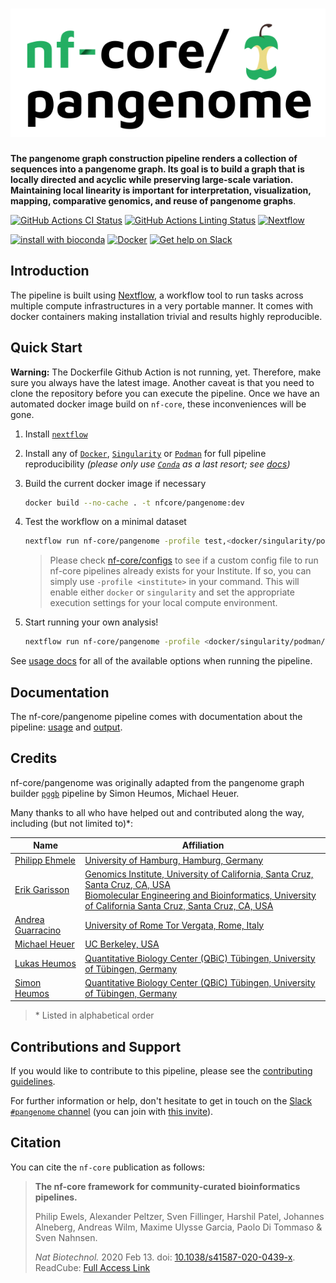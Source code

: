 # ![nf-core/pangenome](docs/images/nf-core-pangenome_logo.png)

**The pangenome graph construction pipeline renders a collection of sequences into a pangenome graph. Its goal is to build a graph that is locally directed and acyclic while preserving large-scale variation. Maintaining local linearity is important for interpretation, visualization, mapping, comparative genomics, and reuse of pangenome graphs**.

[![GitHub Actions CI Status](https://github.com/nf-core/pangenome/workflows/nf-core%20CI/badge.svg)](https://github.com/nf-core/pangenome/actions)
[![GitHub Actions Linting Status](https://github.com/nf-core/pangenome/workflows/nf-core%20linting/badge.svg)](https://github.com/nf-core/pangenome/actions)
[![Nextflow](https://img.shields.io/badge/nextflow-%E2%89%A520.04.0-brightgreen.svg)](https://www.nextflow.io/)

[![install with bioconda](https://img.shields.io/badge/install%20with-bioconda-brightgreen.svg)](https://bioconda.github.io/)
[![Docker](https://img.shields.io/docker/automated/nfcore/pangenome.svg)](https://hub.docker.com/r/nfcore/pangenome)
[![Get help on Slack](http://img.shields.io/badge/slack-nf--core%20%23pangenome-4A154B?logo=slack)](https://nfcore.slack.com/channels/pangenome)

## Introduction

The pipeline is built using [Nextflow](https://www.nextflow.io), a workflow tool to run tasks across multiple compute infrastructures in a very portable manner. It comes with docker containers making installation trivial and results highly reproducible.

## Quick Start

 **Warning:** The Dockerfile Github Action is not running, yet. Therefore, make sure you always have the latest image. Another caveat is that you need to clone the repository before you can execute the pipeline. Once we have an automated docker image build on `nf-core`, these inconveniences will be gone.

1. Install [`nextflow`](https://nf-co.re/usage/installation)

2. Install any of [`Docker`](https://docs.docker.com/engine/installation/), [`Singularity`](https://www.sylabs.io/guides/3.0/user-guide/) or [`Podman`](https://podman.io/) for full pipeline reproducibility _(please only use [`Conda`](https://conda.io/miniconda.html) as a last resort; see [docs](https://nf-co.re/usage/configuration#basic-configuration-profiles))_

3. Build the current docker image if necessary

   ```bash
   docker build --no-cache . -t nfcore/pangenome:dev
   ```

4. Test the workflow on a minimal dataset

    ```bash
    nextflow run nf-core/pangenome -profile test,<docker/singularity/podman/conda/institute>
    ```

    [//]: # (```bash nextflow run nf-core/pangenome -profile test,<docker/singularity/conda/institute>```)

    > Please check [nf-core/configs](https://github.com/nf-core/configs#documentation) to see if a custom config file to run nf-core pipelines already exists for your Institute. If so, you can simply use `-profile <institute>` in your command. This will enable either `docker` or `singularity` and set the appropriate execution settings for your local compute environment.

5. Start running your own analysis!

    ```bash
    nextflow run nf-core/pangenome -profile <docker/singularity/podman/conda/institute> --input 'data/*.fa.gz'
    ```

See [usage docs](https://nf-co.re/pangenome/usage) for all of the available options when running the pipeline.

## Documentation

The nf-core/pangenome pipeline comes with documentation about the pipeline: [usage](https://nf-co.re/pangenome/usage) and [output](https://nf-co.re/pangenome/output).

<!-- TODO nf-core: Add a brief overview of what the pipeline does and how it works -->

## Credits

nf-core/pangenome was originally adapted from the pangenome graph builder [`pggb`](https://github.com/pangenome/pggb) pipeline by Simon Heumos, Michael Heuer.

Many thanks to all who have helped out and contributed along the way, including (but not limited to)\*:

| Name                                                     | Affiliation                                                                           |
|----------------------------------------------------------|---------------------------------------------------------------------------------------|
| [Philipp Ehmele](https://github.com/imipenem)            | [University of Hamburg, Hamburg, Germany](https://www.uni-hamburg.de/en.html)         |
| [Erik Garisson](https://github.com/ekg)                  | [Genomics Institute, University of California, Santa Cruz, Santa Cruz, CA, USA](https://ucscgenomics.soe.ucsc.edu/)<br />[Biomolecular Engineering and Bioinformatics, University of California Santa Cruz, Santa Cruz, CA, USA](https://admissions.sa.ucsc.edu/majors/beb) |
| [Andrea Guarracino](https://github.com/AndreaGuarracino) | [University of Rome Tor Vergata, Rome, Italy](http://www.scienze.uniroma2.it/)        |
| [Michael Heuer](https://github.com/heuermh)              | [UC Berkeley, USA](https://rise.cs.berkeley.edu)                                      |
| [Lukas Heumos](https://github.com/zethson)               | [Quantitative Biology Center (QBiC) Tübingen, University of Tübingen, Germany](https://uni-tuebingen.de/en/research/research-infrastructure/quantitative-biology-center-qbic/) |
| [Simon Heumos](https://github.com/subwaystation)         | [Quantitative Biology Center (QBiC) Tübingen, University of Tübingen, Germany](https://uni-tuebingen.de/en/research/research-infrastructure/quantitative-biology-center-qbic/) |

> \* Listed in alphabetical order


## Contributions and Support

If you would like to contribute to this pipeline, please see the [contributing guidelines](.github/CONTRIBUTING.md).

For further information or help, don't hesitate to get in touch on the [Slack `#pangenome` channel](https://nfcore.slack.com/channels/pangenome) (you can join with [this invite](https://nf-co.re/join/slack)).

## Citation

<!-- TODO nf-core: Add citation for pipeline after first release. Uncomment lines below and update Zenodo doi. -->
<!-- If you use  nf-core/pangenome for your analysis, please cite it using the following doi: [10.5281/zenodo.XXXXXX](https://doi.org/10.5281/zenodo.XXXXXX) -->

You can cite the `nf-core` publication as follows:

> **The nf-core framework for community-curated bioinformatics pipelines.**
>
> Philip Ewels, Alexander Peltzer, Sven Fillinger, Harshil Patel, Johannes Alneberg, Andreas Wilm, Maxime Ulysse Garcia, Paolo Di Tommaso & Sven Nahnsen.
>
> _Nat Biotechnol._ 2020 Feb 13. doi: [10.1038/s41587-020-0439-x](https://dx.doi.org/10.1038/s41587-020-0439-x).
> ReadCube: [Full Access Link](https://rdcu.be/b1GjZ)
